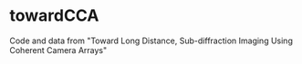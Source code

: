 # towardCCA
Code and data from "Toward Long Distance, Sub-diffraction Imaging Using Coherent Camera Arrays"

